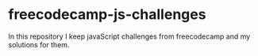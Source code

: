 # freecodecamp-js-challenges

In this repository I keep javaScript challenges from freecodecamp and my solutions for them.
